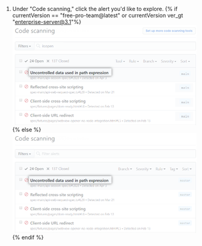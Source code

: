 1. Under "Code scanning," click the alert you'd like to explore.
{% if currentVersion == "free-pro-team@latest" or currentVersion ver_gt "enterprise-server@3.1"%}
  ![List of alerts from {% data variables.product.prodname_code_scanning %}](/assets/images/help/repository/code-scanning-click-alert.png)
{% else %}
  ![List of alerts from {% data variables.product.prodname_code_scanning %}](/assets/images/enterprise/3.1/help/repository/code-scanning-click-alert.png)
{% endif %}

